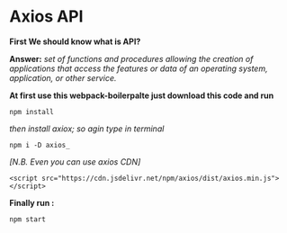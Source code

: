 # Axios API
**First We should know what is API?**

**Answer:**
_set of functions and procedures allowing the creation of applications that access the features or data of an operating system, application, or other service._

**At first use this webpack-boilerpalte just download this code and run**

    npm install
_then install axiox; so agin type in terminal_

    npm i -D axios_
_[N.B. Even you can use axios CDN]_

    <script src="https://cdn.jsdelivr.net/npm/axios/dist/axios.min.js"></script>
**Finally run :**
    
    npm start
